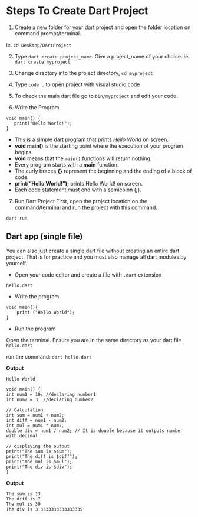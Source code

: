 # Steps To Create Dart Project

1. Create a new folder for your dart project and open the folder location on command prompt/terminal.

ie. `cd Desktop/DartProject` 

2. Type `dart create project_name`. Give a project_name of your choice. ie. `dart create myproject`
3. Change directory into the project directory, `cd myproject`
4. Type `code .` to open project with visual studio code
5. To check the main dart file go to `bin/myproject` and edit your code.

6. Write the Program

```
void main() { 
   print("Hello World!"); 
}
```

- This is a simple dart program that prints *Hello World* on screen.
- **void main()** is the starting point where the execution of your program begins.
- **void** means that the `main()` functions will return nothing.
- Every program starts with a **main** function.
- The curly braces **{}** represent the beginning and the ending of a block of code.
- **print(“Hello World!”);** prints Hello World! on screen.
- Each code statement must end with a semicolon (**;**).

7. Run Dart Project
First, open the project location on the command/terminal and run the project with this command.

`dart run`


## Dart app (single file)
You can also just create a single dart file without creating an entire dart project. That is for practice and you must also manage all dart modules by yourself.

- Open your code editor and create a file with `.dart` extension 

`hello.dart`

- Write the program

```
void main(){
    print ("Hello World");
}
```

- Run the program

Open the terminal. Ensure you are in the same directory as your dart file `hello.dart`

run the command: `dart hello.dart`

**Output**

`Hello World`

```
void main() {
int num1 = 10; //declaring number1
int num2 = 3; //declaring number2
  
// Calculation
int sum = num1 + num2;
int diff = num1 - num2;
int mul = num1 * num2;
double div = num1 / num2; // It is double because it outputs number with decimal.
  
// displaying the output
print("The sum is $sum");
print("The diff is $diff");
print("The mul is $mul");
print("The div is $div");
}
```

**Output**

```
The sum is 13
The diff is 7
The mul is 30
The div is 3.3333333333333335
```
